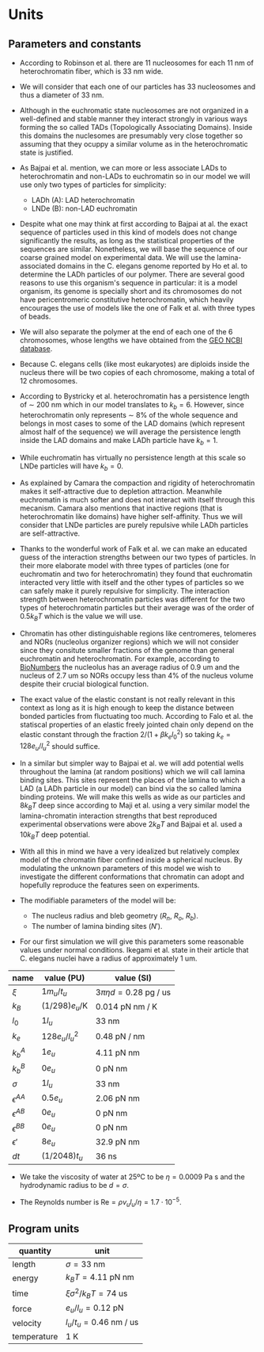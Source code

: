 
# Units

## Parameters and constants

+ According to Robinson et al. there are 11 nucleosomes for each 11 nm of heterochromatin fiber, which is 33 nm wide.

+ We will consider that each one of our particles has 33 nucleosomes and thus a diameter of 33 nm.

+ Although in the euchromatic state nucleosomes are not organized in a well-defined and stable manner they interact strongly in various ways forming the so called TADs (Topologically Associating Domains). Inside this domains the nuclesomes are presumably very close together so assuming that they ocuppy a similar volume as in the heterochromatic state is justified.

+ As Bajpai et al. mention, we can more or less associate LADs to heterochromatin and non-LADs to euchromatin so in our model we will use only two types of particles for simplicity:
    + LADh (A): LAD heterochromatin
    + LNDe (B): non-LAD euchromatin

+ Despite what one may think at first according to Bajpai at al. the exact sequence of particles used in this kind of models does not change significantly the results, as long as the statistical properties of the sequences are similar. Nonetheless, we will base the sequence of our coarse grained model on experimental data. We will use the lamina-associated domains in the C. elegans genome reported by Ho et al. to determine the LADh particles of our polymer. There are several good reasons to use this organism's sequence in particular: it is a model organism, its genome is specially short and its chromosomes do not have pericentromeric constitutive heterochromatin, which heavily encourages the use of models like the one of Falk et al. with three types of beads.

+ We will also separate the polymer at the end of each one of the 6 chromosomes, whose lengths we have obtained from the [GEO NCBI database](https://www.ncbi.nlm.nih.gov/gdv/browser/genome/?id=GCF_000002985.6).

+ Because C. elegans cells (like most eukaryotes) are diploids inside the nucleus there will be two copies of each chromosome, making a total of 12 chromosomes.

+ According to Bystricky et al. heterochromatin has a persistence length of $\sim$ 200 nm which in our model translates to $k_b=6$. However, since heterochromatin only represents $\sim$ 8% of the whole sequence and belongs in most cases to some of the LAD domains (which represent almost half of the sequence) we will average the persistence length inside the LAD domains and make LADh particle have $k_b=1$.

+ While euchromatin has virtually no persistence length at this scale so LNDe particles will have $k_b=0$.

+ As explained by Camara the compaction and rigidity of heterochromatin makes it self-attractive due to depletion attraction. Meanwhile euchromatin is much softer and does not interact with itself through this mecanism. Camara also mentions that inactive regions (that is heterochromatin like domains) have higher self-affinity. Thus we will consider that LNDe particles are purely repulsive while LADh particles are self-attractive.

+ Thanks to the wonderful work of Falk et al. we can make an educated guess of the interaction strengths between our two types of particles. In their more elaborate model with three types of particles (one for euchromatin and two for heterochromatin) they found that euchromatin interacted very little with itself and the other types of particles so we can safely make it purely repulsive for simplicity. The interaction strength between heterochromatin particles was different for the two types of heterochromatin particles but their average was of the order of $0.5k_BT$ which is the value we will use.

+ Chromatin has other distinguishable regions like centromeres, telomeres and NORs (nucleolus organizer regions) which we will not consider since they consitute smaller fractions of the genome than general euchromatin and heterochromatin. For example, according to [BioNumbers](https://bionumbers.hms.harvard.edu/bionumber.aspx?id=113849&ver=3&trm=nucleolus&org=) the nucleolus has an average radius of 0.9 $\text{um}$ and the nucleus of 2.7 $\text{um}$ so NORs occupy less than 4% of the nucleus volume despite their crucial biological function.

+ The exact value of the elastic constant is not really relevant in this context as long as it is high enough to keep the distance between bonded particles from fluctuating too much. According to Falo et al. the statiscal properties of an elastic freely jointed chain only depend on the elastic constant through the fraction $2/(1+\beta k_el_0^2)$ so taking $k_e=128e_u/l_u^2$ should suffice.

+ In a similar but simpler way to Bajpai et al. we will add potential wells throughout the lamina (at random positions) which we will call lamina binding sites. This sites represent the places of the lamina to which a LAD (a LADh particle in our model) can bind via the so called lamina binding proteins. We will make this wells as wide as our particles and $8k_BT$ deep since according to Maji et al. using a very similar model the lamina-chromatin interaction strengths that best reproduced experimental observations were above $2k_BT$ and Bajpai et al. used a $10k_BT$ deep potential.

+ With all this in mind we have a very idealized but relatively complex model of the chromatin fiber confined inside a spherical nucleus. By modulating the unknown parameters of this model we wish to investigate the different conformations that chromatin can adopt and hopefully reproduce the features seen on experiments.

+ The modifiable parameters of the model will be:
    + The nucleus radius and bleb geometry ($R_n$, $R_o$, $R_b$).
    + The number of lamina binding sites ($N'$).

+ For our first simulation we will give this parameters some reasonable values under normal conditions. Ikegami et al. state in their article that C. elegans nuclei have a radius of approximately 1 $\text{um}$.

| name            | value (PU)            | value (SI)                       |
|-----------------|-----------------------|----------------------------------|
| $\xi$           | $1m_u/t_u$            | $3\pi\eta d=0.28\text{ pg / us}$ |
| $k_B$           | $(1/298)e_u/\text{K}$ | $0.014\text{ pN nm / K}$         |
| $l_0$           | $1l_u$                | $33\text{ nm}$                   |
| $k_e$           | $128e_u/l_u^2$        | $0.48\text{ pN / nm}$            |
| $k_b^A$         | $1e_u$                | $4.11\text{ pN nm}$              |
| $k_b^B$         | $0e_u$                | $0\text{ pN nm}$                 |
| $\sigma$        | $1l_u$                | $33\text{ nm}$                   |
| $\epsilon^{AA}$ | $0.5e_u$              | $2.06\text{ pN nm}$              |
| $\epsilon^{AB}$ | $0e_u$                | $0\text{ pN nm}$                 |
| $\epsilon^{BB}$ | $0e_u$                | $0\text{ pN nm}$                 |
| $\epsilon'$     | $8e_u$                | $32.9\text{ pN nm}$              |
| $dt$            | $(1/2048)t_u$         | $36\text{ ns}$                   |

+ We take the viscosity of water at 25ºC to be $\eta=0.0009\text{ Pa s}$ and the hydrodynamic radius to be $d=\sigma$.

+ The Reynolds number is $\text{Re}=\rho v_ul_u/\eta=1.7\cdot 10^{-5}$.

## Program units

| quantity    | unit                            |
|-------------|---------------------------------|
| length      | $\sigma=33\text{ nm}$           |
| energy      | $k_BT=4.11\text{ pN nm}$        |
| time        | $\xi\sigma^2/k_BT=74\text{ us}$ |
| force       | $e_u/l_u=0.12\text{ pN}$        |
| velocity    | $l_u/t_u=0.46\text{ nm / us}$   |
| temperature | $1\text{ K}$                    |
